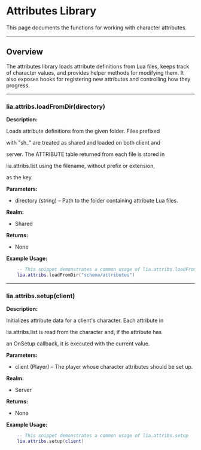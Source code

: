 # Attributes Library

This page documents the functions for working with character attributes.

---

## Overview

The attributes library loads attribute definitions from Lua files, keeps track of character values, and provides helper methods for modifying them. It also exposes hooks for registering new attributes and controlling how they progress.

---

### lia.attribs.loadFromDir(directory)

**Description:**

Loads attribute definitions from the given folder. Files prefixed

with "sh_" are treated as shared and loaded on both client and

server. The ATTRIBUTE table returned from each file is stored in

lia.attribs.list using the filename, without prefix or extension,

as the key.

**Parameters:**

* directory (string) – Path to the folder containing attribute Lua files.


**Realm:**

* Shared


**Returns:**

* None


**Example Usage:**

```lua
    -- This snippet demonstrates a common usage of lia.attribs.loadFromDir
    lia.attribs.loadFromDir("schema/attributes")
```

---

### lia.attribs.setup(client)

**Description:**

Initializes attribute data for a client's character. Each attribute in

lia.attribs.list is read from the character and, if the attribute has

an OnSetup callback, it is executed with the current value.

**Parameters:**

* client (Player) – The player whose character attributes should be set up.


**Realm:**

* Server


**Returns:**

* None


**Example Usage:**

```lua
    -- This snippet demonstrates a common usage of lia.attribs.setup
    lia.attribs.setup(client)
```
